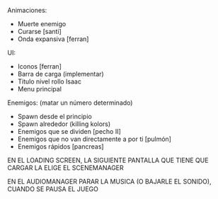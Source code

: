 Animaciones:

- Muerte enemigo
- Curarse [santi]
- Onda expansiva [ferran]

UI:

- Iconos [ferran]
- Barra de carga (implementar)
- Titulo nivel rollo Isaac
- Menu principal

Enemigos: (matar un número determinado)

- Spawn desde el principio
- Spawn alrededor (killing kolors)
- Enemigos que se dividen [pecho II]
- Enemigos que no van directamente a por ti [pulmón]
- Enemigos rápidos [pancreas]


EN EL LOADING SCREEN, LA SIGUIENTE PANTALLA QUE TIENE QUE CARGAR LA ELIGE EL SCENEMANAGER

EN EL AUDIOMANAGER PARAR LA MUSICA (O BAJARLE EL SONIDO), CUANDO SE PAUSA EL JUEGO